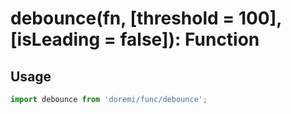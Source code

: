 # debounce(fn, [threshold = 100], [isLeading = false]): Function

## Usage

```js
import debounce from 'doremi/func/debounce';


```
